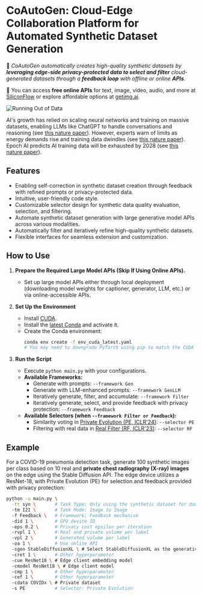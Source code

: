 # CoAutoGen: Cloud-Edge Collaboration Platform for Automated Synthetic Dataset Generation

🎯 *CoAutoGen automatically creates high-quality synthetic datasets by **leveraging edge-side privacy-protected data to select and filter** cloud-generated datasets through a **feedback loop** with offline or online **APIs**.*

👏 You can access **free online APIs** for text, image, video, audio, and more at [SiliconFlow](https://cloud.siliconflow.cn/models) or explore affordable options at [getimg.ai](https://dashboard.getimg.ai/models).

![Running Out of Data](https://media.nature.com/lw767/magazine-assets/d41586-024-03990-2/d41586-024-03990-2_50306276.jpg?as=webp)

AI's growth has relied on scaling neural networks and training on massive datasets, enabling LLMs like ChatGPT to handle conversations and reasoning (see [this nature paper](https://www.nature.com/articles/d41586-023-00641-w)). However, experts warn of limits as energy demands rise and training data dwindles (see [this nature paper](https://www.nature.com/articles/d41586-024-03408-z)). Epoch AI predicts AI training data will be exhausted by 2028 (see [this nature paper](https://www.nature.com/articles/d41586-024-01760-8)).

## Features  

- Enabling self-correction in synthetic dataset creation through feedback with refined prompts or privacy-protected data.
- Intuitive, user-friendly code style.  
- Customizable selector design for synthetic data quality evaluation, selection, and filtering.  
- Automate synthetic dataset generation with large generative model APIs across various modalities.  
- Automatically filter and iteratively refine high-quality synthetic datasets.  
- Flexible interfaces for seamless extension and customization.  

## How to Use  

1. **Prepare the Required Large Model APIs (Skip If Using Online APIs).**  
   - Set up large model APIs either through local deployment (downloading model weights for captioner, generator, LLM, etc.) or via online-accessible APIs.  

2. **Set Up the Environment**  
   - Install [CUDA](https://docs.nvidia.com/cuda/cuda-toolkit-release-notes/index.html).  
   - Install the [latest Conda](https://repo.anaconda.com/miniconda/Miniconda3-latest-Linux-x86_64.sh) and activate it.  
   - Create the Conda environment:  
     ```bash  
     conda env create -f env_cuda_latest.yaml  
     # You may need to downgrade PyTorch using pip to match the CUDA version  
     ```  

3. **Run the Script**  
   - Execute `python main.py` with your configurations.  
   - **Available Frameworks:**  
     - Generate with prompts: `--framework Gen`  
     - Generate with LLM-enhanced prompts: `--framework GenLLM`  
     - Iteratively generate, filter, and accumulate: `--framework Filter`  
     - Iteratively generate, select, and provide feedback with privacy protection: `--framework Feedback`  
   - **Available Selectors (when `--framework Filter or Feedback`):**  
     - Similarity voting in [Private Evolution (PE, ICLR'24)](https://openreview.net/forum?id=YEhQs8POIo): `--selector PE`
     - Filtering with real data in [Real Filter (RF, ICLR'23)](https://openreview.net/forum?id=nUmCcZ5RKF): `--selector RF`

## Example

For a COVID-19 pneumonia detection task, generate 100 synthetic images per class based on 10 real and **private chest radiography (X-ray) images** on the edge using the Stable Diffusion API. The edge device utilizes a ResNet-18, with Private Evolution (PE) for selection and feedback provided with privacy protection:
```bash  
python -u main.py \
  -tt syn \       # Task Type: Only using the synthetic dataset for downstream task
  -tm I2I \       # Task Mode: Image to Image
  -f Feedback \   # Framework: Feedback mechanism
  -did 1 \        # GPU device ID
  -eps 0.2 \      # Privacy cost epsilon per iteration
  -rvpl 1 \       # Real and private volume per label
  -vpl 2 \        # Generated volume per label
  -oa 1 \         # Use online API
  -sgen StableDiffusionXL \ # Select StableDiffusionXL as the generative model
  -cret 1 \       # Other hyperparameter
  -cue ResNet18 \ # Edge client embedding model
  -cmodel ResNet18 \ # Edge client model
  -cmp 1 \        # Other hyperparameter
  -cef 1 \        # Other hyperparameter
  -cdata COVIDx \ # Private dataset
  -s PE           # Selector: Private Evolution
```  